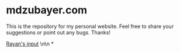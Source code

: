 # mdzubayer.com
This is the repository for my personal website. Feel free to share your suggestions or point out any bugs. Thanks!

[Rayan's input](https://www.youtube.com/) \n\n
*
